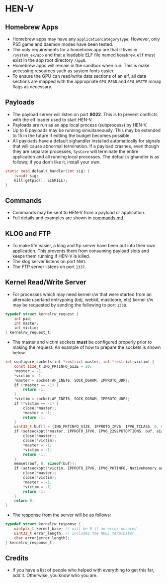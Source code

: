 HEN-V
=====


Homebrew Apps
-------------

* Homebrew apps may have any `applicationCategoryType`.
  However, only PS5 game and daemon modes have been tested.
* The only requirements for a homebrew app are that it lives in `/system_ex/app`
  and that a loadable ELF file named `homebrew.elf` must exist in the app root directory `/app0`.
* Homebrew apps will remain in the sandbox when run. This is make accessing
  resources such as system fonts easier.
* To ensure the GPU can read/write data sections of an elf, all data sections are mapped with
  the appropriate `GPU_READ` and `GPU_WRITE` mmap flags as necessary.


Payloads
--------

* The payload server will listen on port **9022**. This is to prevent conflicts
  with the elf loader used to start HEN-V.
* Payloads are run as an app local process (subprocess) by HEN-V.
* Up to 6 payloads may be running simultaneously.
  This may be extended to 15 in the future if editing the budget becomes possible.
* All payloads have a default sighandler installed automatically for signals that will
  cause abnormal termination. If a payload crashes, even though they are separate
  processes, `SysCore` will terminate the entire application and all running local processes.
  The default sighandler is as follows; if you don't like it, install your own.

```c
static void default_handler(int sig) {
    (void) sig;
    kill(getpid(), SIGKILL);
}
```


Commands
--------

* Commands may be sent to HEN-V from a payload or application.
* Full details and examples are shown in [commands.md](commands.md).


KLOG and FTP
------------

* To make life easier, a klog and ftp server have been put into their own application.
  This prevents them from consuming payload slots and keeps them running if HEN-V is killed.
* The klog server listens on port `9081`.
* The FTP server listens on port `1337`.


Kernel Read/Write Server
------------------------

* For processes which may need kernel r/w that were started from an alternate
  userland entrypoing (bdj, webkit, masticore, etc) kernel r/w may be requested
  by sending the following to port `1338`.
```c
typedef struct kernelrw_request {
	int pid;
	int master;
	int victim;
} kernelrw_request_t;
```
* The master and victim sockets **must** be configured properly prior to making the request.
  An example of how to prepare the sockets is shown below.
```c
int configure_sockets(int *restrict master, int *restrict victim) {
	const size_t IN6_PKTINFO_SIZE = 20;
	*master = -1;
	*victim = -1;
	*master = socket(AF_INET6, SOCK_DGRAM, IPPROTO_UDP);
	if (*master == -1) {
		return -1;
	}
	*victim = socket(AF_INET6, SOCK_DGRAM, IPPROTO_UDP);
	if (*victim == -1) {
		close(*master);
		*master = -1;
		return -1;
	}
	uint32_t buf[] = {IN6_PKTINFO_SIZE, IPPROTO_IPV6, IPV6_TCLASS, 0, 0, 0};
	if (setsockopt(*master, IPPROTO_IPV6, IPV6_2292PKTOPTIONS, buf, sizeof(buf))) {
		close(*master);
		close(*victim);
		*master = -1;
		*victim = -1;
		return -1;
	}
	memset(buf, 0, sizeof(buf));
	if (setsockopt(*victim, IPPROTO_IPV6, IPV6_PKTINFO, NativeMemory.addressOf(buf), IN6_PKTINFO_SIZE)) {
		close(*master);
		close(*victim);
		*master = -1;
		*victim = -1;
		return -1;
	}
	return 0;
}
```
* The response from the server will be as follows:
```c
typedef struct kernelrw_response {
	uintptr_t kernel_base; // will be 0 if an error occured
	uint32_t error_length; // includes the NULL terminator
	char error[error_length];
} kernelrw_response_t;
```

Credits
-------

* If you have a list of people who helped with everything to get this far, add it. Otherwise, you know who you are.
